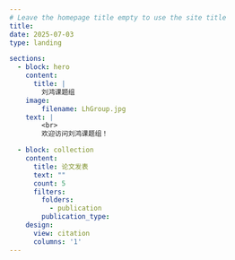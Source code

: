 ```yaml
---
# Leave the homepage title empty to use the site title
title:
date: 2025-07-03
type: landing

sections:
  - block: hero
    content:
      title: |
        刘鸿课题组
    image:
        filename: LhGroup.jpg
    text: |
        <br>        
        欢迎访问刘鸿课题组！

  - block: collection
    content:
      title: 论文发表
      text: ""
      count: 5
      filters:
        folders:
          - publication
        publication_type: 
    design:
      view: citation
      columns: '1'
---
```

